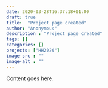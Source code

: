 ```yaml
---
date: 2020-03-28T16:37:18+01:00
draft: true
title:  "Project page created"
author: "Anonymous"
description : "Project page created"
tags: []
categories: []
projects: ["HH2020"]
image-src : ""
image-alt : ""
---
```


Content goes here.
